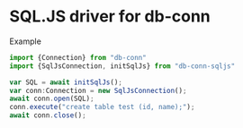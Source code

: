 # SQL.JS driver for db-conn

Example

```ts
import {Connection} from "db-conn"
import {SqlJsConnection, initSqlJs} from "db-conn-sqljs"

var SQL = await initSqlJs();
var conn:Connection = new SqlJsConnection();
await conn.open(SQL);
conn.execute("create table test (id, name);");
await conn.close();
```
